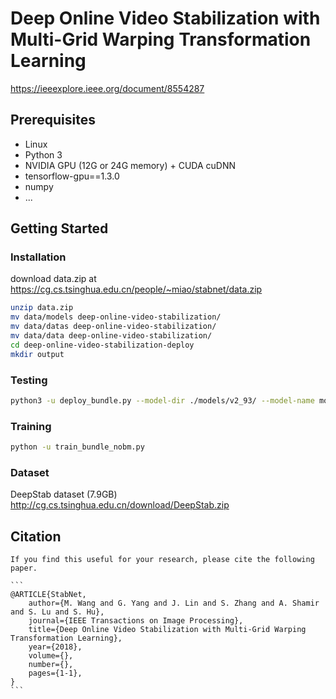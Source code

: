 # Deep Online Video Stabilization with Multi-Grid Warping Transformation Learning
https://ieeexplore.ieee.org/document/8554287

## Prerequisites
- Linux
- Python 3
- NVIDIA GPU (12G or 24G memory) + CUDA cuDNN
- tensorflow-gpu==1.3.0
- numpy
- ...

## Getting Started
### Installation
download data.zip at https://cg.cs.tsinghua.edu.cn/people/~miao/stabnet/data.zip
```bash
unzip data.zip
mv data/models deep-online-video-stabilization/
mv data/datas deep-online-video-stabilization/
mv data/data deep-online-video-stabilization/
cd deep-online-video-stabilization-deploy
mkdir output
```

### Testing
```bash
python3 -u deploy_bundle.py --model-dir ./models/v2_93/ --model-name model-80000 --before-ch 31 --deploy-vis --gpu_memory_fraction 0.9 --output-dir ./output/v2_93/Regular  --test-list /home/ubuntu/Regular/Regular/list.txt --prefix /home/ubuntu/Regular/Regular;
```

### Training
```bash
python -u train_bundle_nobm.py
```
### Dataset
DeepStab dataset (7.9GB)
    http://cg.cs.tsinghua.edu.cn/download/DeepStab.zip

## Citation

    If you find this useful for your research, please cite the following paper.

    ```
    @ARTICLE{StabNet, 
        author={M. Wang and G. Yang and J. Lin and S. Zhang and A. Shamir and S. Lu and S. Hu}, 
        journal={IEEE Transactions on Image Processing}, 
        title={Deep Online Video Stabilization with Multi-Grid Warping Transformation Learning}, 
        year={2018}, 
        volume={}, 
        number={}, 
        pages={1-1}, 
    }
    ```

